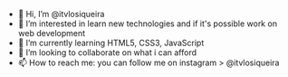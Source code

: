 - 👋 Hi, I’m @itvlosiqueira
- 👀 I’m interested in learn new technologies and if it's possible work on web development
- 🌱 I’m currently learning HTML5, CSS3, JavaScript
- 💞️ I’m looking to collaborate on what i can afford
- 📫 How to reach me: you can follow me on instagram > @itvlosiqueira 
